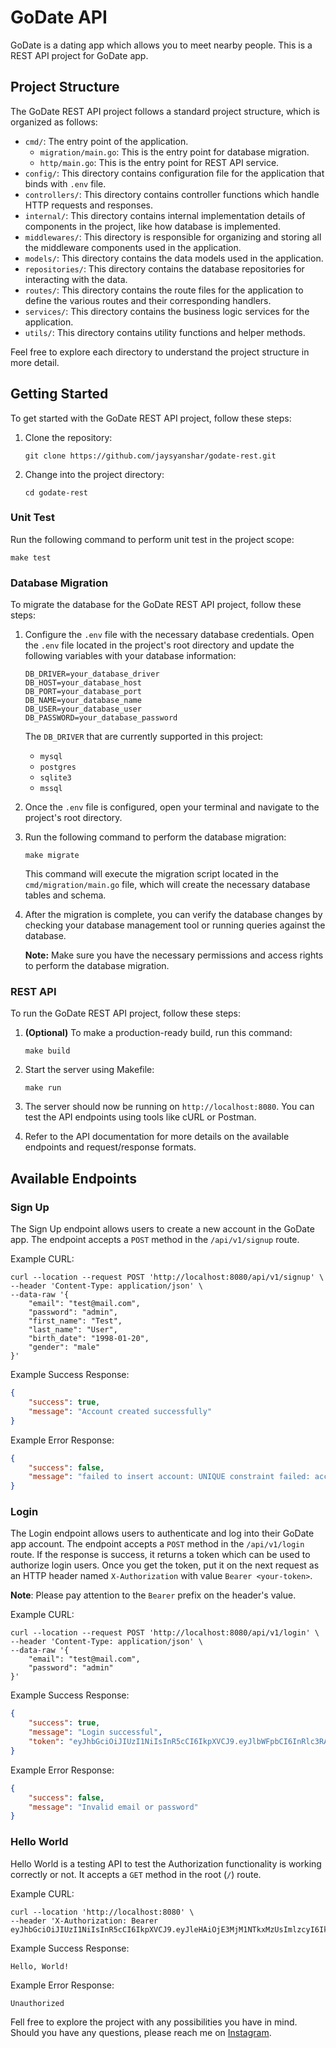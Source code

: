 # GoDate API
GoDate is a dating app which allows you to meet nearby people. This is a REST API project for GoDate app.

## Project Structure
The GoDate REST API project follows a standard project structure, which is organized as follows:

- `cmd/`: The entry point of the application.
  - `migration/main.go`: This is the entry point for database migration.
  - `http/main.go`: This is the entry point for REST API service.
- `config/`: This directory contains configuration file for the application that binds with `.env` file.
- `controllers/`: This directory contains controller functions which handle HTTP requests and responses.
- `internal/`: This directory contains internal implementation details of components in the project, like how database is implemented.
- `middlewares/`: This directory is responsible for organizing and storing all the middleware components used in the application.
- `models/`: This directory contains the data models used in the application.
- `repositories/`: This directory contains the database repositories for interacting with the data.
- `routes/`: This directory contains the route files for the application to define the various routes and their corresponding handlers.
- `services/`: This directory contains the business logic services for the application.
- `utils/`: This directory contains utility functions and helper methods.

Feel free to explore each directory to understand the project structure in more detail.

## Getting Started

To get started with the GoDate REST API project, follow these steps:

1. Clone the repository:

    ```shell
    git clone https://github.com/jaysyanshar/godate-rest.git
    ```

2. Change into the project directory:

    ```shell
    cd godate-rest
    ```

### Unit Test

Run the following command to perform unit test in the project scope:

```shell
make test
```

### Database Migration

To migrate the database for the GoDate REST API project, follow these steps:

1. Configure the `.env` file with the necessary database credentials. Open the `.env` file located in the project's root directory and update the following variables with your database information:

    ```plaintext
    DB_DRIVER=your_database_driver
    DB_HOST=your_database_host
    DB_PORT=your_database_port
    DB_NAME=your_database_name
    DB_USER=your_database_user
    DB_PASSWORD=your_database_password
    ```

    The `DB_DRIVER` that are currently supported in this project:
    - `mysql`
    - `postgres`
    - `sqlite3`
    - `mssql`

2. Once the `.env` file is configured, open your terminal and navigate to the project's root directory.

3. Run the following command to perform the database migration:

    ```shell
    make migrate
    ```

    This command will execute the migration script located in the `cmd/migration/main.go` file, which will create the necessary database tables and schema.

4. After the migration is complete, you can verify the database changes by checking your database management tool or running queries against the database.

    **Note:** Make sure you have the necessary permissions and access rights to perform the database migration.


### REST API

To run the GoDate REST API project, follow these steps:

1. **(Optional)** To make a production-ready build, run this command:

    ```shell
    make build
    ```

2. Start the server using Makefile:

    ```shell
    make run
    ```

3. The server should now be running on `http://localhost:8080`. You can test the API endpoints using tools like cURL or Postman.

4. Refer to the API documentation for more details on the available endpoints and request/response formats.

## Available Endpoints

### Sign Up

The Sign Up endpoint allows users to create a new account in the GoDate app. The endpoint accepts a `POST` method in the `/api/v1/signup` route.

Example CURL:

```shell
curl --location --request POST 'http://localhost:8080/api/v1/signup' \
--header 'Content-Type: application/json' \
--data-raw '{
    "email": "test@mail.com",
    "password": "admin",
    "first_name": "Test",
    "last_name": "User",
    "birth_date": "1998-01-20",
    "gender": "male"
}'
```

Example Success Response:

```json
{
    "success": true,
    "message": "Account created successfully"
}
```

Example Error Response:

```json
{
    "success": false,
    "message": "failed to insert account: UNIQUE constraint failed: accounts.email"
}
```

### Login

The Login endpoint allows users to authenticate and log into their GoDate app account. The endpoint accepts a `POST` method in the `/api/v1/login` route. If the response is success, it returns a token which can be used to authorize login users. Once you get the token, put it on the next request as an HTTP header named `X-Authorization` with value `Bearer <your-token>`. 

**Note**: Please pay attention to the `Bearer` prefix on the header's value.

Example CURL:

```shell
curl --location --request POST 'http://localhost:8080/api/v1/login' \
--header 'Content-Type: application/json' \
--data-raw '{
    "email": "test@mail.com",
    "password": "admin"
}'
```

Example Success Response:

```json
{
    "success": true,
    "message": "Login successful",
    "token": "eyJhbGciOiJIUzI1NiIsInR5cCI6IkpXVCJ9.eyJlbWFpbCI6InRlc3RAbWFpbC5jb20iLCJpYXQiOjE2MzI0MzIwMjcsImV4cCI6MTYzMjQzMjE4N30.0YQ0p8Q9e2ZQz2Z7XQJZzXzJ3Q9wzWz8vz7QXJ6X0fA"
}
```

Example Error Response:

```json
{
    "success": false,
    "message": "Invalid email or password"
}
```

### Hello World

Hello World is a testing API to test the Authorization functionality is working correctly or not. It accepts a `GET` method in the root (`/`) route.

Example CURL:

```shell
curl --location 'http://localhost:8080' \
--header 'X-Authorization: Bearer eyJhbGciOiJIUzI1NiIsInR5cCI6IkpXVCJ9.eyJleHAiOjE3MjM1NTkxMzUsImlzcyI6IkdvRGF0ZSIsInN1YiI6IjEifQ.yvPhg8skGWTFA6rq7NClHbNOE2uFmNXQZkfbtY0R0DA'
```

Example Success Response:

```plaintext
Hello, World!
```

Example Error Response:

```plaintext
Unauthorized
```

Fell free to explore the project with any possibilities you have in mind. Should you have any questions, please reach me on [Instagram](https://instagram.com/jaysyanshar).
